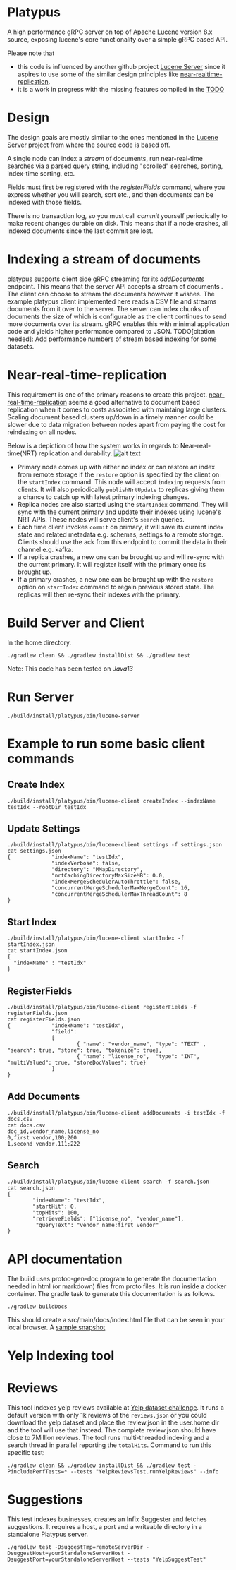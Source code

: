 # Platypus
A high performance gRPC server on top of [Apache Lucene](http://lucene.apache.org/) version 8.x source, exposing lucene's
core functionality over a simple gRPC based API.

Please note that 
* this code is influenced by another github project [Lucene Server](https://github.com/mikemccand/luceneserver)
since it aspires to use some of the similar design principles like [near-realtime-replication](https://github.com/mikemccand/luceneserver#near-real-time-replication).
* it is a work in progress with the missing features compiled in the [TODO](https://github.com/umeshdangat/platypus/blob/master/TODO)

# Design
The design goals are mostly similar to the ones mentioned in the [Lucene Server](https://github.com/mikemccand/luceneserver#design) project from where the source code is based off. 

A single node can index a *stream* of documents, run near-real-time searches via a parsed query string, including "scrolled" searches, sorting, index-time sorting, etc.

Fields must first be registered with the *registerFields* command, where you express whether you will search, sort etc., and then documents can be indexed with those fields.

There is no transaction log, so you must call *commit* yourself periodically to make recent changes durable on disk. This means that if a node crashes, all indexed documents since the last commit are lost.

# Indexing a stream of documents
platypus supports client side gRPC streaming for its *addDocuments* endpoint. This means that the server API accepts a stream of documents . The client can choose to stream the documents however it wishes.
The example platypus client implemented here reads a CSV file and streams documents from it over to the server. The server can index chunks of documents the size of which is configurable as the client
continues to send more documents over its stream. gRPC enables this with minimal application code and yields higher performance compared to JSON. TODO[citation needed]: Add performance numbers of stream based indexing for some datasets.

# Near-real-time-replication
This requirement is one of the primary reasons to create this project. [near-real-time-replication](https://issues.apache.org/jira/browse/LUCENE-5438) seems a good alternative to document based replication when it comes to costs associated with maintaing large clusters. Scaling document based clusters up/down in a timely manner could be slower
due to data migration between nodes apart from paying the cost for reindexing on all nodes.

Below is a depiction of how the system works in regards to Near-real-time(NRT) replication and durability.
![alt text](https://github.com/Yelp/platypus/blob/master/src/images/nrt.png "Platypus NRT and durability")

* Primary node comes up with either no index or can restore an index from remote storage if the `restore` option is specified by the client on the `startIndex` command. This node will accept `indexing` requests from clients. It will also periodically  `publishNrtUpdate` to replicas giving them a chance to catch up with latest primary indexing changes.
* Replica nodes are also started using the `startIndex` command. They will sync with the current primary and update their indexes using lucene's NRT APIs. These nodes will serve client's `search` queries.
* Each time client invokes `commit` on primary, it will save its current index state and related metadata e.g. schemas, settings to a remote storage. Clients should use the ack from this endpoint to commit the data in their channel e.g. kafka.
* If a replica crashes, a new one can be brought up and will re-sync with the current primary. It will register itself with the primary once its brought up.
* If a primary crashes, a new one can be brought up with the `restore` option on `startIndex` command to regain previous stored state. The replicas will then re-sync their indexes with the primary.


# Build Server and Client
In the home directory.

```
./gradlew clean && ./gradlew installDist && ./gradlew test
```

Note: This code has been tested on *Java13*


# Run Server

```
./build/install/platypus/bin/lucene-server
```

# Example to run some basic client commands
## Create Index

```
./build/install/platypus/bin/lucene-client createIndex --indexName  testIdx --rootDir testIdx
```

## Update Settings

```
./build/install/platypus/bin/lucene-client settings -f settings.json
cat settings.json
{             "indexName": "testIdx",
              "indexVerbose": false,
              "directory": "MMapDirectory",
              "nrtCachingDirectoryMaxSizeMB": 0.0,
              "indexMergeSchedulerAutoThrottle": false,
              "concurrentMergeSchedulerMaxMergeCount": 16,
              "concurrentMergeSchedulerMaxThreadCount": 8
}
```

## Start Index

```
./build/install/platypus/bin/lucene-client startIndex -f startIndex.json
cat startIndex.json
{
  "indexName" : "testIdx"
}
```

## RegisterFields

```
./build/install/platypus/bin/lucene-client registerFields -f registerFields.json
cat registerFields.json
{             "indexName": "testIdx",
              "field":
              [
                      { "name": "vendor_name", "type": "TEXT" , "search": true, "store": true, "tokenize": true},
                      { "name": "license_no",  "type": "INT", "multiValued": true, "storeDocValues": true}
              ]
}
```

## Add Documents

```
./build/install/platypus/bin/lucene-client addDocuments -i testIdx -f docs.csv
cat docs.csv
doc_id,vendor_name,license_no
0,first vendor,100;200
1,second vendor,111;222
```

## Search

```
./build/install/platypus/bin/lucene-client search -f search.json
cat search.json
{
        "indexName": "testIdx",
        "startHit": 0,
        "topHits": 100,
        "retrieveFields": ["license_no", "vendor_name"],
         "queryText": "vendor_name:first vendor"
}
```


# API documentation
The build uses protoc-gen-doc program to generate the documentation needed in html (or markdown) files from proto files. It is run inside a docker container. The gradle task to generate this documentation is as follows.

```
./gradlew buildDocs
```

This should create a src/main/docs/index.html file that can be seen in your local browser. A [sample snapshot](https://gist.github.com/umeshdangat/468fcf6a8e73f0bd45e197c33a3c2c12#file-platypus_api-png)

# Yelp Indexing tool

# Reviews

This tool indexes yelp reviews available at [Yelp dataset challenge](https://www.yelp.com/dataset/challenge). It runs a default version with only 1k reviews of the `reviews.json` or you could download the yelp dataset and place the review.json in the user.home dir and the tool will use that instead. The complete review.json should have close to 7Million reviews. The tool runs multi-threaded indexing and a search thread in parallel reporting the `totalHits`.  Command to run this specific test:

```
./gradlew clean && ./gradlew installDist && ./gradlew test -PincludePerfTests=* --tests "YelpReviewsTest.runYelpReviews" --info
```

# Suggestions

This test indexes businesses, creates an Infix Suggester and fetches suggestions. It requires a host, a port and a writeable directory in a standalone Platypus server.

```./gradlew test -DsuggestTmp=remoteServerDir -DsuggestHost=yourStandaloneServerHost -DsuggestPort=yourStandaloneServerHost --tests "YelpSuggestTest"```
